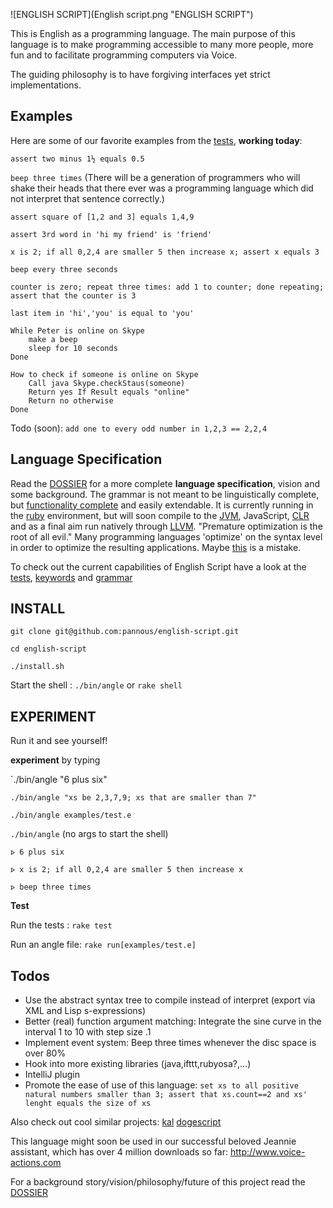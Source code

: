 ![ENGLISH SCRIPT](English script.png "ENGLISH SCRIPT")

This is English as a programming language.
The main purpose of this language is to make programming accessible to many more people, more fun and to facilitate programming computers via Voice.

The guiding philosophy is to have forgiving interfaces yet strict implementations.

Examples
--------
Here are some of our favorite examples from the [tests](test/unit), **working today**:

`assert two minus 1½ equals 0.5`

`beep three times`
(There will be a generation of programmers who will shake their heads that there ever was a programming language which did not interpret that sentence correctly.)

`assert square of [1,2 and 3] equals 1,4,9`

`assert 3rd word in 'hi my friend' is 'friend'`

`x is 2; if all 0,2,4 are smaller 5 then increase x; assert x equals 3 `

`beep every three seconds`

`counter is zero; repeat three times: add 1 to counter; done repeating; assert that the counter is 3`


`last item in 'hi','you' is equal to 'you'`


```
While Peter is online on Skype
	make a beep
	sleep for 10 seconds
Done
```

```
How to check if someone is online on Skype
	Call java Skype.checkStaus(someone)
	Return yes If Result equals "online"
	Return no otherwise
Done
```

Todo (soon):
`add one to every odd number in 1,2,3 == 2,2,4`


Language Specification
----------------------
Read the [DOSSIER](https://github.com/pannous/natural-english/tree/master/DOSSIER.md) for a more complete **language specification**, vision and some background. The grammar is not meant to be linguistically complete, but [functionality complete](https://en.wikipedia.org/wiki/Functional_completeness) and easily extendable. It is currently running in the [ruby](https://www.ruby-lang.org/en/) environment, but will soon compile to the [JVM](https://en.wikipedia.org/wiki/Java_Virtual_Machine), JavaScript, [CLR](https://en.wikipedia.org/wiki/Common_Language_Runtime) and as a final aim run natively through [LLVM](https://en.wikipedia.org/wiki/LLVM).
"Premature optimization is the root of all evil." Many programming languages 'optimize' on the syntax level in order to optimize the resulting applications. Maybe [this](http://www.cs.utexas.edu/~EWD/transcriptions/EWD06xx/EWD667.html) is a mistake.

To check out the current capabilities of English Script have a look at the [tests](https://github.com/pannous/natural-english/tree/master/test/unit),
[keywords](https://github.com/pannous/natural-english/blob/master/lib/english-script/english-tokens.rb) and
[grammar](https://github.com/pannous/natural-english/blob/master/lib/english-script/english-parser.rb)

INSTALL
-------
`git clone git@github.com:pannous/english-script.git`

`cd english-script`

`./install.sh`

Start the shell : `./bin/angle` or `rake shell`

EXPERIMENT
----------
Run it and see yourself!

**experiment** by typing

`./bin/angle "6 plus six"

`./bin/angle "xs be 2,3,7,9; xs that are smaller than 7"`

`./bin/angle examples/test.e`

`./bin/angle` (no args to start the shell)

`⦠ 6 plus six`

`⦠ x is 2; if all 0,2,4 are smaller 5 then increase x`

`⦠ beep three times`

**Test**

Run the tests : `rake test`

Run an angle file: `rake run[examples/test.e]`

Todos
-----
* Use the abstract syntax tree to compile instead of interpret (export via XML and Lisp s-expressions)
* Better (real) function argument matching: Integrate the sine curve in the interval 1 to 10 with step size .1
* Implement event system: Beep three times whenever the disc space is over 80%
* Hook into more existing libraries (java,ifttt,rubyosa?,...)
* IntelliJ plugin
* Promote the ease of use of this language:
`set xs to all positive natural numbers smaller than 3; assert that xs.count==2 and xs' lenght equals the size of xs`

Also check out cool similar projects:
[kal](https://github.com/rzimmerman/kal)
[dogescript](https://github.com/remixz/dogescript)

This language might soon be used in our successful beloved Jeannie assistant, which has over 4 million downloads so far:
http://www.voice-actions.com

For a background story/vision/philosophy/future of this project read the [DOSSIER](https://github.com/pannous/natural-english/tree/master/DOSSIER.md)


